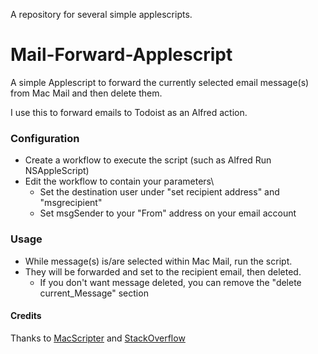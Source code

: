 A repository for several simple applescripts.



# Mail-Forward-Applescript
A simple Applescript to forward the currently selected email message(s) from Mac Mail and then delete them. 

I use this to forward emails to Todoist as an Alfred action.

### Configuration
* Create a workflow to execute the script (such as Alfred Run NSAppleScript)
* Edit the workflow to contain your parameters\
  * Set the destination user under "set recipient address" and "msgrecipient"
  * Set msgSender to your "From" address on your email account

### Usage
* While message(s) is/are selected within Mac Mail, run the script.
* They will be forwarded and set to the recipient email, then deleted.
  * If you don't want message deleted, you can remove the "delete current_Message" section

#### Credits
Thanks to [MacScripter](https://macscripter.net/viewtopic.php?pid=199288) and [StackOverflow](https://stackoverflow.com/questions/18851584/applescript-to-forward-mail-with-attachments)

